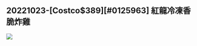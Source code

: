 ## 20221023-[Costco$389][#0125963] 紅龍冷凍香脆炸雞
![](20221023-%5BCostco%24389%5D%5B%230125963%5D%20紅龍冷凍香脆炸雞.jpg)
